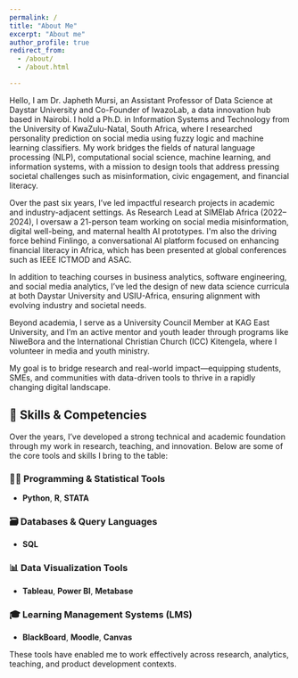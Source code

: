 ```yaml
---
permalink: /
title: "About Me"
excerpt: "About me"
author_profile: true
redirect_from: 
  - /about/
  - /about.html

--- 
```

Hello,
I am Dr. Japheth Mursi, an Assistant Professor of Data Science at Daystar University and Co-Founder of IwazoLab, a data innovation hub based in Nairobi. I hold a Ph.D. in Information Systems and Technology from the University of KwaZulu-Natal, South Africa, where I researched personality prediction on social media using fuzzy logic and machine learning classifiers. My work bridges the fields of natural language processing (NLP), computational social science, machine learning, and information systems, with a mission to design tools that address pressing societal challenges such as misinformation, civic engagement, and financial literacy.

Over the past six years, I’ve led impactful research projects in academic and industry-adjacent settings. As Research Lead at SIMElab Africa (2022–2024), I oversaw a 21-person team working on social media misinformation, digital well-being, and maternal health AI prototypes. I'm also the driving force behind Finlingo, a conversational AI platform focused on enhancing financial literacy in Africa, which has been presented at global conferences such as IEEE ICTMOD and ASAC.

In addition to teaching courses in business analytics, software engineering, and social media analytics, I’ve led the design of new data science curricula at both Daystar University and USIU-Africa, ensuring alignment with evolving industry and societal needs.

Beyond academia, I serve as a University Council Member at KAG East University, and I’m an active mentor and youth leader through programs like NiweBora and the International Christian Church (ICC) Kitengela, where I volunteer in media and youth ministry.

My goal is to bridge research and real-world impact—equipping students, SMEs, and communities with data-driven tools to thrive in a rapidly changing digital landscape.

 

## 🧠 Skills & Competencies

Over the years, I’ve developed a strong technical and academic foundation through my work in research, teaching, and innovation. Below are some of the core tools and skills I bring to the table:

### 👨‍💻 Programming & Statistical Tools  
- **Python**, **R**, **STATA**

### 🗃️ Databases & Query Languages  
- **SQL**

### 📊 Data Visualization Tools  
- **Tableau**, **Power BI**, **Metabase**

### 🎓 Learning Management Systems (LMS)  
- **BlackBoard**, **Moodle**, **Canvas**

These tools have enabled me to work effectively across research, analytics, teaching, and product development contexts.